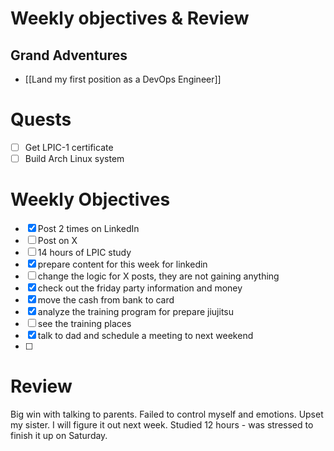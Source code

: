 # Weekly objectives & Review

## Grand Adventures

- [[Land my first position as a DevOps Engineer]]

# Quests

- [ ] Get LPIC-1 certificate
- [ ] Build Arch Linux system

# Weekly Objectives

- [x] Post 2 times on LinkedIn
- [ ] Post on X
- [ ] 14 hours of LPIC study
- [x] prepare content for this week for linkedin
- [ ] change the logic for X posts, they are not gaining anything
- [x] check out the friday party information and money
- [x] move the cash from bank to card
- [x] analyze the training program for prepare jiujitsu
- [ ] see the training places
- [x] talk to dad and schedule a meeting to next weekend
- [ ] 
# Review
Big win with talking to parents. Failed to control myself and emotions. Upset my sister. I will figure it out next week. Studied 12 hours - was stressed to finish it up on Saturday.


